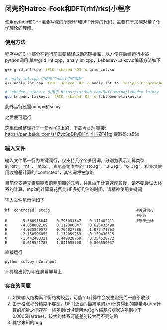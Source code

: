 ## 闭壳的Hatree-Fock和DFT(rhf/rks)小程序
使用python和C++混合写成的闭壳HF和DFT计算的代码，主要在于加深对量子化学理论的理解。

### 使用方法

程序中的C++部分在运行前需要编译成动态链接库，以方便在后续运行中被python调用
其中grid_int.cpp，analy_int.cpp，Lebedev-Laikov.c编译方法如下

```bash
g++ grid_int.cpp -fPIC -shared -O3 -o grid_int.so

# analy_int.cpp 中使用了boost中的函数
g++ analy_int.cpp -fPIC -shared -O3 -o analy_int.so -IC:\pro_Program\boost_1_64_0 

# Lebedev-Laikov.c 引用于 https://github.com/Rufflewind/lebedev_laikov
gcc Lebedev-Laikov.c -fPIC -shared -O3 -o liblebedevlaikov.so 
```

此外运行还需numpy和scipy

之后便可运行

这里已经整理好了一份win10上的，下载地址为 链接: https://pan.baidu.com/s/17vxSpDPyDiFY_rHKZF41tg 提取码: a55q

### 输入文件 

输入文件第一行为关键词行，仅支持几个个关键词，分别为表示计算类型的“dft”，“hf”，“mp2”，表示基组类型的 “sto3g”，“3-21g”，“6-31g”，和表示使用收缩基计算的“contrcted”，其它词将被忽略

目前仅支持元素周期表前两周期的元素，并且由于计算速度较慢，请不要尝试大体系的计算，mp2的计算将花费比HF多好几倍的时间，请精神使用关键词

输入文件见示例如下

```
hf  contrcted  sto3g                                       #关键词行
                                                           #空行
H      -5.566915644    0.795031347    0.111482211          #原子坐标
O      -4.858802109    0.112000847    0.625433498 
H      -4.035840572    0.704027786    1.077471763 
H      -2.150596855    1.132059269   -0.159430515 
O      -1.442483321    0.449028769    0.354520772 
H      -0.619521783    1.041055708    0.806559037 
```

直接运行
```
python scf.py h2o.input
```
计算输出将打印在屏幕屏幕上



### 存在的问题

1. 如果输入结构离平衡结构较远，可能scf计算中会发生震荡而一直不收敛
2. 由于格点积分精度不够高，DFT(泛函为最简单的xα)计算得到的能量与orca计算的能量之间存在一些差别(ch4使用sto3g收缩基与ORCA差别小于0.0005Hartree)，较大的体系可能差别较大而不壳忽略
3. 其它未知的bug
